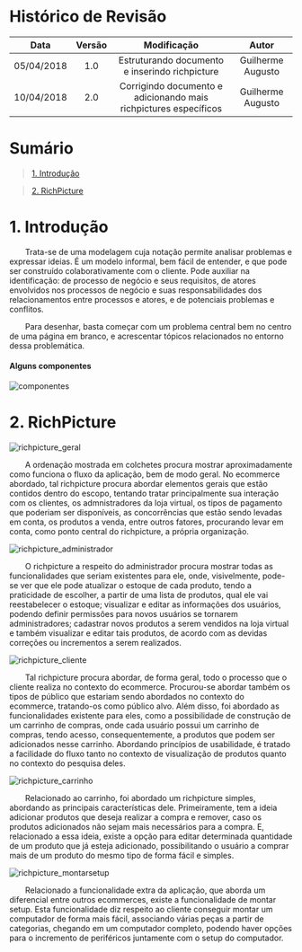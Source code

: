 # Histórico de Revisão

|    Data    | Versão |                                         Modificação                                        |                Autor                |
|:----------:|:------:|:----------------------------------------------------------------------------------------:|:-----------------------------------:|
| 05/04/2018 | 1.0 | Estruturando documento e inserindo richpicture | Guilherme Augusto |
| 10/04/2018 | 2.0 | Corrigindo documento e adicionando mais richpictures específicos | Guilherme Augusto |
# Sumário

>[1. Introdução](#1-introdução)

>[2. RichPicture](#2-richpicture)

# 1. Introdução

&emsp;&emsp;Trata-se de uma modelagem cuja notação permite analisar problemas e expressar ideias. É um modelo informal, bem fácil de entender, e que pode ser construído colaborativamente com o cliente. Pode auxiliar na identificação: de processo de negócio e seus requisitos, de atores envolvidos nos processos de negócio e suas responsabilidades dos relacionamentos entre processos e atores, e de potenciais problemas e conflitos.

&emsp;&emsp;Para desenhar, basta começar com um problema central bem no centro de uma página em branco, e acrescentar tópicos relacionados no entorno dessa problemática.

#### Alguns componentes
![componentes](https://user-images.githubusercontent.com/18387694/32692527-6bc77952-c700-11e7-89d9-0e26f7332b65.png)

# 2. RichPicture

![richpicture_geral](https://user-images.githubusercontent.com/26308278/39914631-fb16296e-54db-11e8-9e43-0088f0fcb66e.jpg)

&emsp;&emsp;A ordenação mostrada em colchetes procura mostrar aproximadamente como funciona o fluxo da aplicação, bem de modo geral. No ecommerce abordado, tal richpicture procura abordar elementos gerais que estão contidos dentro do escopo, tentando tratar principalmente sua interação com os clientes, os admnistradores da loja virtual, os tipos de pagamento que poderiam ser disponíveis, as concorrências que estão sendo levadas em conta, os produtos a venda, entre outros fatores, procurando levar em conta, como ponto central do richpicture, a própria organização.

![richpicture_administrador](https://user-images.githubusercontent.com/26308278/39914793-7f894c08-54dc-11e8-929d-fbfb4a24dd43.jpg)

&emsp;&emsp;O richpicture a respeito do administrador procura mostrar todas as funcionalidades que seriam existentes para ele, onde, visivelmente, pode-se ver que ele pode atualizar o estoque de cada produto, tendo a praticidade de escolher, a partir de uma lista de produtos, qual ele vai reestabelecer o estoque; visualizar e editar as informações dos usuários, podendo definir permissões para novos usuários se tornarem administradores; cadastrar novos produtos a serem vendidos na loja virtual e também visualizar e editar tais produtos, de acordo com as devidas correções ou incrementos a serem realizados.

![richpicture_cliente](https://user-images.githubusercontent.com/26308278/39914801-8296bf02-54dc-11e8-825d-d58c3df17b0f.jpg)

&emsp;&emsp;Tal richpicture procura abordar, de forma geral, todo o processo que o cliente realiza no contexto do ecommerce. Procurou-se abordar também os tipos de público que estariam sendo abordados no contexto do ecommerce, tratando-os como público alvo. Além disso, foi abordado as funcionalidades existente para eles, como a possibilidade de construção de um carrinho de compras, onde cada usuário possui um carrinho de compras, tendo acesso, consequentemente, a produtos que podem ser adicionados nesse carrinho. Abordando princípios de usabilidade, é tratado a facilidade do fluxo tanto no contexto de visualização de produtos quanto no contexto do pesquisa deles.

![richpicture_carrinho](https://user-images.githubusercontent.com/26308278/39914806-8587aec4-54dc-11e8-888b-e4697bc31302.jpg)

&emsp;&emsp;Relacionado ao carrinho, foi abordado um richpicture simples, abordando as principais características dele. Primeiramente, tem a ideia adicionar produtos que deseja realizar a compra e remover, caso os produtos adicionados não sejam mais necessários para a compra. E, relacionado a essa ideia, existe a opção para editar determinada quantidade de um produto que já esteja adicionado, possibilitando o usuário a comprar mais de um produto do mesmo tipo de forma fácil e simples.

![richpicture_montarsetup](https://user-images.githubusercontent.com/26308278/39914810-8759593c-54dc-11e8-94d7-3aeb91454727.jpg)

&emsp;&emsp;Relacionado a funcionalidade extra da aplicação, que aborda um diferencial entre outros ecommerces, existe a funcionalidade de montar setup. Esta funcionalidade diz respeito ao cliente conseguir montar um computador de forma mais fácil, associando várias peças a partir de categorias, chegando em um computador completo, podendo haver opções para o incremento de periféricos juntamente com o setup do computador.

